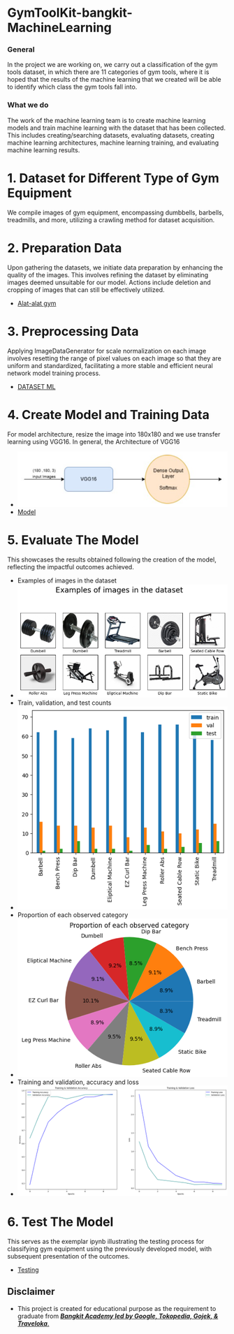 # GymToolKit-bangkit-MachineLearning
### General
In the project we are working on, we carry out a classification of the gym tools dataset, in which there are 11 categories of gym tools, where it is hoped that the results of the machine learning that we created will be able to identify which class the gym tools fall into.

### What we do
The work of the machine learning team is to create machine learning models and train machine learning with the dataset that has been collected. This includes creating/searching datasets, evaluating datasets, creating machine learning architectures, machine learning training, and evaluating machine learning results.

# 1. Dataset for Different Type of Gym Equipment
We compile images of gym equipment, encompassing dumbbells, barbells, treadmills, and more, utilizing a crawling method for dataset acquisition.


# 2. Preparation Data
Upon gathering the datasets, we initiate data preparation by enhancing the quality of the images. This involves refining the dataset by eliminating images deemed unsuitable for our model. Actions include deletion and cropping of images that can still be effectively utilized.

- [Alat-alat gym](https://drive.google.com/drive/folders/1qSnmJ8W2hc9-IuhagP3F69CFzN9MNIEN)

# 3. Preprocessing Data
Applying ImageDataGenerator for scale normalization on each image involves resetting the range of pixel values on each image so that they are uniform and standardized, facilitating a more stable and efficient neural network model training process.

- [DATASET ML](https://colab.research.google.com/drive/17nM8hFJaw_Az5K3hBp7ZaTBIWbepgK0y#scrollTo=S6VNbElDVwSr)

# 4. Create Model and Training Data
For model architecture, resize the image into 180x180 and we use transfer learning using VGG16. In general, the Architecture of VGG16

- ![VGG16](https://github.com/GymToolKit/GymToolKit-bangkit-MachineLearning/blob/main/graph/arsitektur.png?raw=true)
- [Model](https://github.com/GymToolKit/GymToolKit-bangkit-MachineLearning/blob/main/model.ipynb)

# 5. Evaluate The Model
This showcases the results obtained following the creation of the model, reflecting the impactful outcomes achieved.
- Examples of images in the dataset
- ![example images](https://github.com/GymToolKit/GymToolKit-bangkit-MachineLearning/blob/main/graph/display%20example.png?raw=true)
- Train, validation, and test counts
- ![TVT](https://github.com/GymToolKit/GymToolKit-bangkit-MachineLearning/blob/main/graph/bar.png?raw=true)
- Proportion of each observed category
- ![proportion](https://github.com/GymToolKit/GymToolKit-bangkit-MachineLearning/blob/main/graph/pie.png?raw=true)
- Training and validation, accuracy and loss
- ![acc&loss](https://github.com/GymToolKit/GymToolKit-bangkit-MachineLearning/blob/main/graph/train%26val%20accuracy%26loss.png?raw=true)

# 6. Test The Model
This serves as the exemplar ipynb illustrating the testing process for classifying gym equipment using the previously developed model, with subsequent presentation of the outcomes.
- [Testing](https://github.com/GymToolKit/GymToolKit-bangkit-MachineLearning/blob/main/testing.ipynb)


## Disclaimer
-   This project is created for educational purpose as the requirement to graduate from [**_Bangkit Academy led by Google, Tokopedia, Gojek, & Traveloka_**.](https://www.linkedin.com/company/bangkit-academy/mycompany/)
